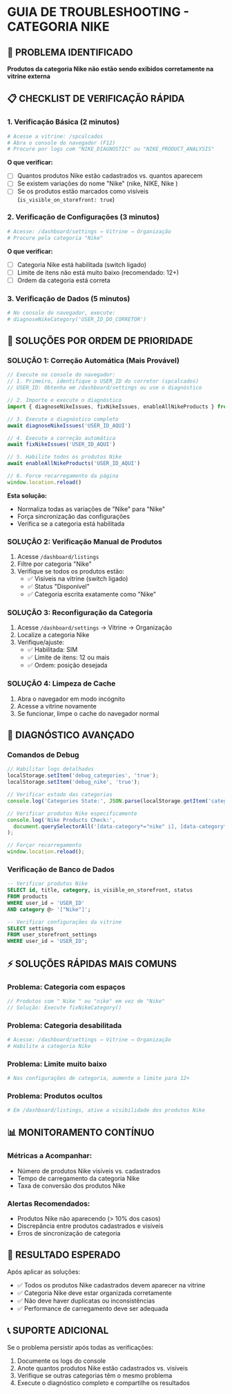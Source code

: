 # GUIA DE TROUBLESHOOTING - CATEGORIA NIKE

## 🚨 PROBLEMA IDENTIFICADO
**Produtos da categoria Nike não estão sendo exibidos corretamente na vitrine externa**

## 📋 CHECKLIST DE VERIFICAÇÃO RÁPIDA

### 1. **Verificação Básica (2 minutos)**
```bash
# Acesse a vitrine: /spcalcados
# Abra o console do navegador (F12)
# Procure por logs com "NIKE_DIAGNOSTIC" ou "NIKE_PRODUCT_ANALYSIS"
```

**O que verificar:**
- [ ] Quantos produtos Nike estão cadastrados vs. quantos aparecem
- [ ] Se existem variações do nome "Nike" (nike, NIKE, Nike )
- [ ] Se os produtos estão marcados como visíveis (`is_visible_on_storefront: true`)

### 2. **Verificação de Configurações (3 minutos)**
```bash
# Acesse: /dashboard/settings → Vitrine → Organização
# Procure pela categoria "Nike"
```

**O que verificar:**
- [ ] Categoria Nike está habilitada (switch ligado)
- [ ] Limite de itens não está muito baixo (recomendado: 12+)
- [ ] Ordem da categoria está correta

### 3. **Verificação de Dados (5 minutos)**
```bash
# No console do navegador, execute:
# diagnoseNikeCategory('USER_ID_DO_CORRETOR')
```

## 🔧 SOLUÇÕES POR ORDEM DE PRIORIDADE

### **SOLUÇÃO 1: Correção Automática (Mais Provável)**
```javascript
// Execute no console do navegador:
// 1. Primeiro, identifique o USER_ID do corretor (spcalcados)
// USER_ID: Obtenha em /dashboard/settings ou use o diagnóstico

// 2. Importe e execute o diagnóstico
import { diagnoseNikeIssues, fixNikeIssues, enableAllNikeProducts } from '/src/utils/nikeFixUtility.ts';

// 3. Execute o diagnóstico completo
await diagnoseNikeIssues('USER_ID_AQUI')

// 4. Execute a correção automática
await fixNikeIssues('USER_ID_AQUI')

// 5. Habilite todos os produtos Nike
await enableAllNikeProducts('USER_ID_AQUI')

// 6. Force recarregamento da página
window.location.reload()
```

**Esta solução:**
- Normaliza todas as variações de "Nike" para "Nike"
- Força sincronização das configurações
- Verifica se a categoria está habilitada

### **SOLUÇÃO 2: Verificação Manual de Produtos**
1. Acesse `/dashboard/listings`
2. Filtre por categoria "Nike"
3. Verifique se todos os produtos estão:
   - ✅ Visíveis na vitrine (switch ligado)
   - ✅ Status "Disponível"
   - ✅ Categoria escrita exatamente como "Nike"

### **SOLUÇÃO 3: Reconfiguração da Categoria**
1. Acesse `/dashboard/settings` → Vitrine → Organização
2. Localize a categoria Nike
3. Verifique/ajuste:
   - ✅ Habilitada: SIM
   - ✅ Limite de itens: 12 ou mais
   - ✅ Ordem: posição desejada

### **SOLUÇÃO 4: Limpeza de Cache**
1. Abra o navegador em modo incógnito
2. Acesse a vitrine novamente
3. Se funcionar, limpe o cache do navegador normal

## 🐛 DIAGNÓSTICO AVANÇADO

### **Comandos de Debug**
```javascript
// Habilitar logs detalhados
localStorage.setItem('debug_categories', 'true');
localStorage.setItem('debug_nike', 'true');

// Verificar estado das categorias
console.log('Categories State:', JSON.parse(localStorage.getItem('categories_state') || '{}'));

// Verificar produtos Nike especificamente
console.log('Nike Products Check:', 
  document.querySelectorAll('[data-category*="nike" i], [data-category*="Nike"]').length
);

// Forçar recarregamento
window.location.reload();
```

### **Verificação de Banco de Dados**
```sql
-- Verificar produtos Nike
SELECT id, title, category, is_visible_on_storefront, status 
FROM products 
WHERE user_id = 'USER_ID' 
AND category @> '["Nike"]';

-- Verificar configurações da vitrine
SELECT settings 
FROM user_storefront_settings 
WHERE user_id = 'USER_ID';
```

## ⚡ SOLUÇÕES RÁPIDAS MAIS COMUNS

### **Problema: Categoria com espaços**
```javascript
// Produtos com " Nike " ou "nike" em vez de "Nike"
// Solução: Execute fixNikeCategory()
```

### **Problema: Categoria desabilitada**
```bash
# Acesse: /dashboard/settings → Vitrine → Organização
# Habilite a categoria Nike
```

### **Problema: Limite muito baixo**
```bash
# Nas configurações de categoria, aumente o limite para 12+
```

### **Problema: Produtos ocultos**
```bash
# Em /dashboard/listings, ative a visibilidade dos produtos Nike
```

## 📊 MONITORAMENTO CONTÍNUO

### **Métricas a Acompanhar:**
- Número de produtos Nike visíveis vs. cadastrados
- Tempo de carregamento da categoria Nike
- Taxa de conversão dos produtos Nike

### **Alertas Recomendados:**
- Produtos Nike não aparecendo (> 10% dos casos)
- Discrepância entre produtos cadastrados e visíveis
- Erros de sincronização de categoria

## 🎯 RESULTADO ESPERADO

Após aplicar as soluções:
- ✅ Todos os produtos Nike cadastrados devem aparecer na vitrine
- ✅ Categoria Nike deve estar organizada corretamente
- ✅ Não deve haver duplicatas ou inconsistências
- ✅ Performance de carregamento deve ser adequada

## 📞 SUPORTE ADICIONAL

Se o problema persistir após todas as verificações:
1. Documente os logs do console
2. Anote quantos produtos Nike estão cadastrados vs. visíveis
3. Verifique se outras categorias têm o mesmo problema
4. Execute o diagnóstico completo e compartilhe os resultados